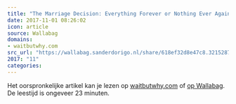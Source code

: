 ```yaml
---
title: "The Marriage Decision: Everything Forever or Nothing Ever Again"
date: 2017-11-01 08:26:02
icon: article
source: Wallabag
domains:
- waitbutwhy.com
src_url: "https://wallabag.sanderdorigo.nl/share/618ef32d8e47c8.32152878"
2017: "11"
categories:
---
```

Het oorspronkelijke artikel kan je lezen op [waitbutwhy.com](https://waitbutwhy.com/2016/09/marriage-decision.html) of [op Wallabag](https://wallabag.sanderdorigo.nl/share/618ef32d8e47c8.32152878). De leestijd is ongeveer 23 minuten.